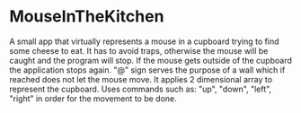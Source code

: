 # MouseInTheKitchen
A small app that virtually represents a mouse in a cupboard trying to find some cheese to eat. It has to avoid traps, otherwise the mouse will be caught and the program will stop. If the mouse gets outside of the cupboard the application stops again. "@" sign serves the purpose of a wall which if reached does not let the mouse move. It applies 2 dimensional array to represent the cupboard. Uses commands such as: 
"up", "down", "left", "right" in order for the movement to be done.
